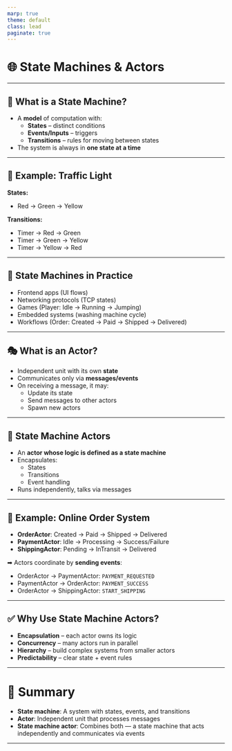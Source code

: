 ```yaml
---
marp: true
theme: default
class: lead
paginate: true
---
```


# 🌐 State Machines & Actors

---

## 🔹 What is a State Machine?

- A **model** of computation with:
  - **States** – distinct conditions
  - **Events/Inputs** – triggers
  - **Transitions** – rules for moving between states
- The system is always in **one state at a time**

---

## 🚦 Example: Traffic Light

**States:**

- Red → Green → Yellow

**Transitions:**

- Timer → Red → Green
- Timer → Green → Yellow
- Timer → Yellow → Red

---

## 🔹 State Machines in Practice

- Frontend apps (UI flows)
- Networking protocols (TCP states)
- Games (Player: Idle → Running → Jumping)
- Embedded systems (washing machine cycle)
- Workflows (Order: Created → Paid → Shipped → Delivered)

---

## 🎭 What is an Actor?

- Independent unit with its own **state**
- Communicates only via **messages/events**
- On receiving a message, it may:
  - Update its state
  - Send messages to other actors
  - Spawn new actors

---

## 🔹 State Machine Actors

- An **actor whose logic is defined as a state machine**
- Encapsulates:
  - States
  - Transitions
  - Event handling
- Runs independently, talks via messages

---

## 🛒 Example: Online Order System

- **OrderActor**: Created → Paid → Shipped → Delivered
- **PaymentActor**: Idle → Processing → Success/Failure
- **ShippingActor**: Pending → InTransit → Delivered

➡ Actors coordinate by **sending events**:

- OrderActor → PaymentActor: `PAYMENT_REQUESTED`
- PaymentActor → OrderActor: `PAYMENT_SUCCESS`
- OrderActor → ShippingActor: `START_SHIPPING`

---

## ✅ Why Use State Machine Actors?

- **Encapsulation** – each actor owns its logic
- **Concurrency** – many actors run in parallel
- **Hierarchy** – build complex systems from smaller actors
- **Predictability** – clear state + event rules

---

# 🎯 Summary

- **State machine**: A system with states, events, and transitions
- **Actor**: Independent unit that processes messages
- **State machine actor**: Combines both — a state machine that acts independently and communicates via events

---
